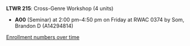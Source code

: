 **LTWR 215**: Cross-Genre Workshop (4 units)

- **A00** (Seminar) at 2:00 pm–4:50 pm on Friday at RWAC 0374 by Som, Brandon D (A14294814)

[Enrollment numbers over time](./LTWR215.tsv)
